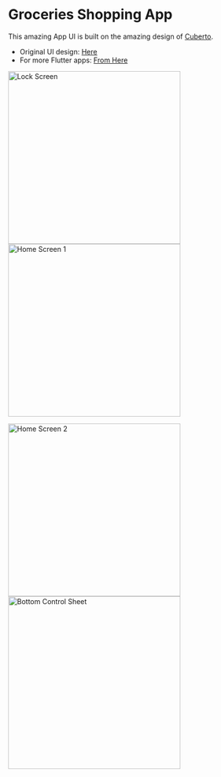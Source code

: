 # Groceries Shopping App

This amazing App UI is built on the amazing design of [Cuberto](https://dribbble.com/cuberto "Cuberto").

- Original UI design: [Here](https://dribbble.com/shots/6120171-Groceries-Shopping-App-Interaction "Original Design URL")
- For more Flutter apps: [From Here](https://github.com/AhmedAbouelkher "profile")

<img src="screenshots/1.png" width="350" alt="Lock Screen">  <img src="screenshots/2.png" width="350" alt="Home Screen 1">

<img src="screenshots/3.png" width="350" alt="Home Screen 2">  <img src="screenshots/4.png" width="350" alt="Bottom Control Sheet">